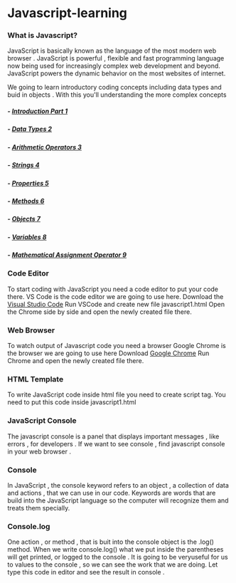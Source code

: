 # Javascript-learning
### What is Javascript?

JavaScript is basically known as the language of the most modern web browser .
JavaScript is powerful , flexible and fast programming language now being used for increasingly complex web development and beyond.
JavaScript powers the dynamic behavior on the most websites of internet.

We going to learn introductory coding concepts including data types and buid in objects .
With this you'll understanding the more complex concepts

##### - [Introduction Part 1](https://github.com/genciiv/Javascript-learning/tree/main/Javascript/Introduction%20Part%201)
##### - [Data Types 2](https://github.com/genciiv/Javascript-learning/tree/main/Javascript/Data%20Types%202)
##### - [Arithmetic Operators 3](https://github.com/genciiv/Javascript-learning/tree/main/Javascript/Arithmetic%20Operators%203)
##### - [Strings 4](https://github.com/genciiv/Javascript-learning/tree/main/Javascript/Strings%204)
##### - [Properties 5](https://github.com/genciiv/Javascript-learning/tree/main/Javascript/Properties%205)
##### - [Methods 6](https://github.com/genciiv/Javascript-learning/tree/main/Javascript/Methods%206)
##### - [Objects 7](https://github.com/genciiv/Javascript-learning/tree/main/Javascript/Objects%207)
##### - [Variables 8](https://github.com/genciiv/Javascript-learning/tree/main/Javascript/Variables%208)
##### - [Mathematical Assignment Operator 9](https://github.com/genciiv/Javascript-learning/tree/main/Javascript/Mathematical%20Assignment%20Operator%209)



### Code Editor 
To start coding with JavaScript you need a code editor to put your code there.
VS Code is the code editor we are going to use here.
Download the [Visual Studio Code](https://code.visualstudio.com/download)
Run VSCode and create new file javascript1.html
Open the Chrome side by side and open the newly created file there.

### Web Browser 
To watch output of Javascript code you need a browser
Google Chrome is the browser we are going to use here 
Download [Google Chrome](https://www.google.co.uk/chrome/?brand=CHBD&gclid=EAIaIQobChMIqMCoyZr5-QIVSAsGAB0mxAT0EAAYASABEgK46fD_BwE&gclsrc=aw.ds)
Run Chrome and open the newly created file there.

### HTML Template 
To write JavaScript code inside html file you need to create script tag.
You need to put this code inside javascript1.html
<script>
    // here is your javascript1 code goes
</script>

### JavaScript Console

The javascript console is a panel that displays important messages , like errors , for developers .
If we want to see console , find javascript console in your web browser .

### Console
In JavaScript , the console keyword refers to an object , a collection of data and actions , that we can use in our code.
Keywords are words that are build into the JavaScript language so the computer will recognize them and treats them specially.

### Console.log
One action , or method , that is buit into the console object is the .log() method.
When we write console.log() what we put inside the parentheses will get printed, or logged to the console . 
It is going to be veryuseful for us to values to the console , so we can see the work that we are doing.
Let type this code in editor and see the result in console .


